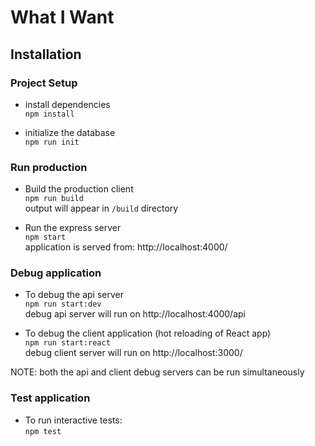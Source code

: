 # What I Want

## Installation

### Project Setup

* install dependencies  
  `npm install`

* initialize the database  
  `npm run init`

### Run production

* Build the production client  
  `npm run build`  
  output will appear in `/build` directory

* Run the express server  
  `npm start`  
  application is served from: http://localhost:4000/

### Debug application

* To debug the api server  
  `npm run start:dev`  
  debug api server will run on http://localhost:4000/api

* To debug the client application (hot reloading of React app)  
  `npm run start:react`  
  debug client server will run on http://localhost:3000/

NOTE: both the api and client debug servers can be run simultaneously

### Test application

* To run interactive tests:  
  `npm test`
